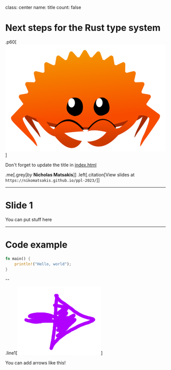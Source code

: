 class: center
name: title
count: false

# Next steps for the Rust type system

.p60[![Ferris](./images/ferris.svg)]

Don't forget to update the title in [index.html](./index.html)

.me[.grey[*by* **Nicholas Matsakis**]]
.left[.citation[View slides at `https://nikomatsakis.github.io/ppl-2023/`]]

---

# Slide 1

You can put stuff here

---

# Code example

```rust
fn main() {
    println!("Hello, world");
}
```

--

.line1[![Arrow](./images/Arrow.png)]

You can add arrows like this!
